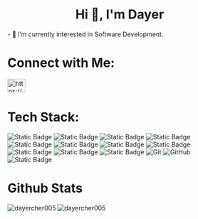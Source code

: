 
<h1 align="center">Hi 👋, I'm Dayer</h1>
- 🌱 I’m currently interested in Software Development.

# Connect with Me: 
<p align="left">
<a href="https://www.linkedin.com/in/dayer-cher-9a9a14231/" target="_blank"><img align="center" src="https://raw.githubusercontent.com/rahuldkjain/github-profile-readme-generator/master/src/images/icons/Social/linked-in-alt.svg" alt="https://www.linkedin.com/in/dayer-cher-9a9a14231/" height="30" width="40" /></a>
</p>

# Tech Stack: 
![Static Badge](https://img.shields.io/badge/HTML5-%23E34F26?style=for-the-badge&logo=HTML5&logoColor=white&logoSize=auto) ![Static Badge](https://img.shields.io/badge/CSS3-%23663399?style=for-the-badge&logo=CSS&logoColor=white&logoSize=auto) ![Static Badge](https://img.shields.io/badge/Javascript-%23F7DF1E?style=for-the-badge&logo=Javascript&logoColor=yellow&logoSize=auto&color=grey) ![Static Badge](https://img.shields.io/badge/Python-_?style=for-the-badge&logo=Python&logoColor=white&logoSize=auto&color=%233776AB) ![Static Badge](https://img.shields.io/badge/React-white?style=for-the-badge&logo=React&logoColor=%2361DAFB&logoSize=auto&color=grey) ![Static Badge](https://img.shields.io/badge/Vite-Purple?style=for-the-badge&logo=Vite&logoColor=white&logoSize=auto&color=%23646CFF) ![Static Badge](https://img.shields.io/badge/Tailwind-_?style=for-the-badge&logo=Tailwind%20Css&logoColor=white&logoSize=auto&color=%2306B6D4) ![Static Badge](https://img.shields.io/badge/Webpack-%238DD6F9?style=for-the-badge&logo=Webpack&logoColor=%238DD6F9&logoSize=auto&color=grey) ![Static Badge](https://img.shields.io/badge/Babel-_?style=for-the-badge&logo=Babel&logoColor=%23F9DC3E&logoSize=auto&color=grey) ![Static Badge](https://img.shields.io/badge/Jest-_?style=for-the-badge&logo=Jest&logoColor=%23C21325&color=%23000000&link=https%3A%2F%2Fjestjs.io%2F) ![Static Badge](https://img.shields.io/badge/Vitest-_?style=for-the-badge&logo=Vitest&logoColor=%236E9F18&color=gray) ![Git](https://img.shields.io/badge/git-%23F05033.svg?style=for-the-badge&logo=git&logoColor=white) ![GitHub](https://img.shields.io/badge/github-%23121011.svg?style=for-the-badge&logo=github&logoColor=white) ![Static Badge](https://img.shields.io/badge/Vercel-L?style=for-the-badge&logo=Vercel&logoColor=white&logoSize=auto&color=%23000000)


# Github Stats
<p><img align="left" src="https://github-readme-stats.vercel.app/api/top-langs?username=dayercher005&show_icons=true&locale=en&layout=compact" alt="dayercher005" /></p>

<p><img align="center" src="https://github-readme-streak-stats.herokuapp.com/?user=dayercher005&" alt="dayercher005" /></p>
